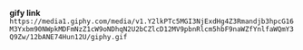 **gify link**
`https://media1.giphy.com/media/v1.Y2lkPTc5MGI3NjExdHg4Z3Rmandjb3hpcG16M3Yxbm90NWpkMDFmNzZ1cW9oNDhqN2U2bCZlcD12MV9pbnRlcm5hbF9naWZfYnlfaWQmY3Q9Zw/12bANE74Hun12U/giphy.gif`
